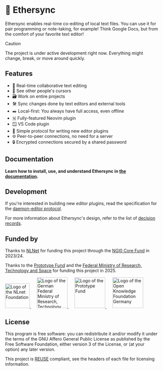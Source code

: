 <!--
SPDX-FileCopyrightText: 2024 blinry <mail@blinry.org>
SPDX-FileCopyrightText: 2024 zormit <nt4u@kpvn.de>

SPDX-License-Identifier: CC-BY-SA-4.0
-->

# 🍃 Ethersync

Ethersync enables real-time co-editing of local text files. You can use it for pair programming or note-taking, for example! Think Google Docs, but from the comfort of your favorite text editor!

> [!CAUTION]
> The project is under active development right now. Everything might change, break, or move around quickly.

## Features

-   👥 Real-time collaborative text editing
-   📍 See other people's cursors
-   🗃️ Work on entire projects
-   🛠️ Sync changes done by text editors and external tools
-   ✒️ Local-first: You always have full access, even offline
-   🇳 Fully-featured Neovim plugin
-   🪟 VS Code plugin
-   🧩 Simple protocol for writing new editor plugins
-   🌐 Peer-to-peer connections, no need for a server
-   🔒 Encrypted connections secured by a shared password

## Documentation

**Learn how to install, use, and understand Ethersync in [the documentation](https://ethersync.github.io/ethersync).**

## Development

If you're interested in building new editor plugins, read the specification for the [daemon-editor protocol](https://ethersync.github.io/ethersync/editor-plugin-dev-guide).

For more information about Ethersync's design, refer to the list of [decision records](docs/decisions/).

## Funded by

Thanks to [NLNet](https://nlnet.nl) for funding this project through the [NGI0 Core Fund](https://nlnet.nl/core/) in 2023/24.

Thanks to the [Prototype Fund](https://www.prototypefund.de/) and the [Federal Ministry of Research, Technology and Space](https://www.bmbf.de/EN/) for funding this project in 2025.

<a href="https://nlnet.nl/">
    <img src="https://upload.wikimedia.org/wikipedia/en/a/a4/NLnet_Foundation_logo.svg" alt="Logo of the NLnet Foundation" style="height: 80px;">
</a>
&nbsp;&nbsp;&nbsp;&nbsp;
<a href="https://www.bmbf.de/EN/">
    <img src="https://upload.wikimedia.org/wikipedia/commons/d/df/BMFTR_Logo.svg" alt="Logo of the German Federal Ministry of Research, Technology and Space" style="height: 100px;">
</a>&nbsp;&nbsp;&nbsp;&nbsp;
<a href="https://prototypefund.de/en/">
    <img src="https://upload.wikimedia.org/wikipedia/commons/1/10/PrototypeFund_Logo.svg" alt="Logo of the Prototype Fund" style="height: 100px;">
</a>&nbsp;&nbsp;&nbsp;&nbsp;
<a href="https://okfn.de/en/">
    <img src="https://upload.wikimedia.org/wikipedia/commons/4/4d/Open_Knowledge_Foundation_Deutschland_Logo.svg" alt="Logo of the Open Knowledge Foundation Germany" style="height: 100px;">
</a>

## License

This program is free software: you can redistribute it and/or modify it under the terms of the GNU Affero General Public License as published by the Free Software Foundation, either version 3 of the License, or (at your option) any later version.

This project is [REUSE](https://reuse.software) compliant, see the headers of each file for licensing information.
